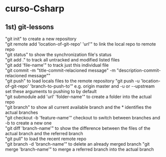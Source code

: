 # curso-Csharp

## 1st) git-lessons
"git init" to create a new repository\
"git remote add 'location-of-git-repo' 'url'" to link the local repo to remote repo\
"git status" to show the synchronization file's status \
"git add ." to track all untracked and modified listed files \
"git add 'file-name'" to track just this individual file \
"git commit -m "title-commit-relacioned message" -m "description-commit-relacioned 
message""\
"git push" to load locals files to the remote repository
"git push -u 'location-of-git-repo' 'branch-to-push-to'"  e.g. origin master 
and -u or --upstream set these arguments to pushing to by default\
"git submodule add 'url' 'folder-name'" to create a folder into the actual repo\
"git branch" to show all current available branch and the * identifies the actual branches\
"git checkout -b 'feature-name'" checkout to switch between branches and -b to create a new one\
"git diff 'branch-name'" to show the difference between the files of the actual branch 
and the referred branch\
"git pull" to load the recent remote repo\
"git branch -d 'branch-name'" to delete an already merged branch
"git merge 'branch-name'" to merge a referred branch into the actual branch